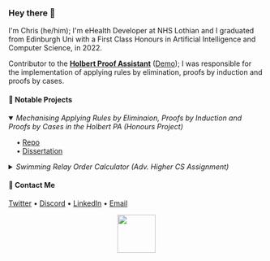 ### Hey there 👋

I'm Chris (he/him); I'm eHealth Developer at NHS Lothian and I graduated from Edinburgh Uni with a First Class Honours in Artificial Intelligence and Computer Science, in 2022.

Contributor to the **[Holbert Proof Assistant](https://github.com/liamoc/holbert)** ([Demo](http://liamoc.net/holbert/)); I was responsible for the implementation of applying rules by elimination, proofs by induction and proofs by cases.

#### 📌 Notable Projects
<details open>
  <summary>
    <i>Mechanising Applying Rules by Eliminaion, Proofs by Induction and Proofs by Cases in the Holbert PA (Honours Project)</i>
  </summary>
  <p>
    &nbsp;&nbsp;&nbsp;&nbsp;• <a href="https://github.com/chrisjpm/holbert">Repo</a>
    <br>
    &nbsp;&nbsp;&nbsp;&nbsp;• <a href="https://github.com/chrisjpm/holbert/blob/master/report.pdf">Dissertation</a></li>
  </p>
</details>

<details>
  <summary>
    <i>Swimming Relay Order Calculator (Adv. Higher CS Assignment)</i>
  </summary>
  <p>
    &nbsp;&nbsp;&nbsp;&nbsp;• <a href="https://github.com/chrisjpm/swimming-relay-order-calculator">Repo</a>
  </p>
</details>

#### 💬 Contact Me

[Twitter](https://twitter.com/chris_jpm) • [Discord](https://discordapp.com/users/193460910486978560) • [LinkedIn](https://linkedin.com/in/chris-jpm) • [Email](mailto:chrispercevalmaxwell@gmail.com)

<!-- :floppy_disk: **Download my CV <a href="https://tinyurl.com/ChrisPMCV">here</a>!** -->
<!-- <p align="center">
  <img src="https://github-readme-stats.vercel.app/api?username=cpuved&count_private=true&show_icons=true&bg_color=161b22&hide_border=true&title_color=fff&icon_color=fff&text_color=8b949e&custom_title=Stats for Nerds">
</p> -->
<!-- <br /> -->
<!-- <p align='center'>
  <img src="https://badges.pufler.dev/years/cpuved/"/>
  <span>⠀⠀⠀</span>
  <img src="https://badges.pufler.dev/commits/yearly/cpuved"/>
  <span>⠀⠀⠀</span>
  <img src="https://badges.pufler.dev/visits/cpuved/cpuved"/> 
</p>
 -->
<!-- <br />
<p align="center">
  <img height="320" src="https://cr-ss-service.azurewebsites.net/api/ScreenShot?widget=summary&username=chrisjpm">
</p> -->
<p align="center">
  <img height="75" wdith="75" src="https://mir-s3-cdn-cf.behance.net/project_modules/disp/35771931234507.564a1d2403b3a.gif">
</p>
